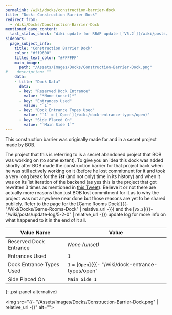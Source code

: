 ```yaml
---
permalink: /wiki/docks/construction-barrier-dock
title: "Dock: Construction Barrier Dock"
redirect_from:
  - /Wiki/Docks/Construction-Barrier-Dock
mentioned_game_content:
  last_status_check: "Wiki update for RBAP update [`V5.2`](/wiki/posts/update-log/5-2-0)"
sidebars:
  page_subject_info:
    title: "Construction Barrier Dock"
    color: "#ff9600"
    titles_text_color: "#FFFFFF"
    main_image:
      path: "/Assets/Images/Docks/Construction-Barrier-Dock.png"
#    description: ""
    data:
    - title: "Dock Data"
      data:
      - key: "Reserved Dock Entrance"
        value: "*None (unset)*"
      - key: "Entrances Used"
        value: "`1`"
      - key: "Dock Entrance Types Used"
        value: "`1` = [`Open`](/wiki/dock-entrance-types/open)"
      - key: "Side Placed On"
        value: "`Main Side 1`"
---
```


This construction barrier was originally made for and in a secret project made by BOB.

The project that this is referring to is a secret abandoned project that BOB was working on (to some extent). To give you an idea this dock was added shortly after BOB made the construction barrier for that project back when he was still actively working on it (before he lost commitment for it and took a very long break for the ***1st*** (and not only) time in its history) and when it was on its 1st iteration of the backend (as yes this is the project that got rewritten 3 times as mentioned in [this Tweet](https://twitter.com/ThisBeBOB_/status/1369425968931176448)). Believe it or not there are actually more reasons than just BOB lost commitment for it as to why the project was not anywhere near done but those reasons are yet to be shared publicly. Refer to the page for the [Game Rooms Dock]({{- "/Wiki/Docks/Game-Rooms-Dock" | relative_url -}}) and the [`V5.2`]({{- "/wiki/posts/update-log/5-2-0" | relative_url -}}) update log for more info on what happened to it in the end of it all.

| Value Name               | Value |
|-|-|
| Reserved Dock Entrance   | *None (unset)* |
| Entrances Used           | `1` |
| Dock Entrance Types Used | `1` = [`Open`]({{- "/wiki/dock-entrance-types/open" | relative_url -}}) |
| Side Placed On           | `Main Side 1` |
{: .psi-panel-alternative}

<img src="{{- "/Assets/Images/Docks/Construction-Barrier-Dock.png" | relative_url -}}" alt="">